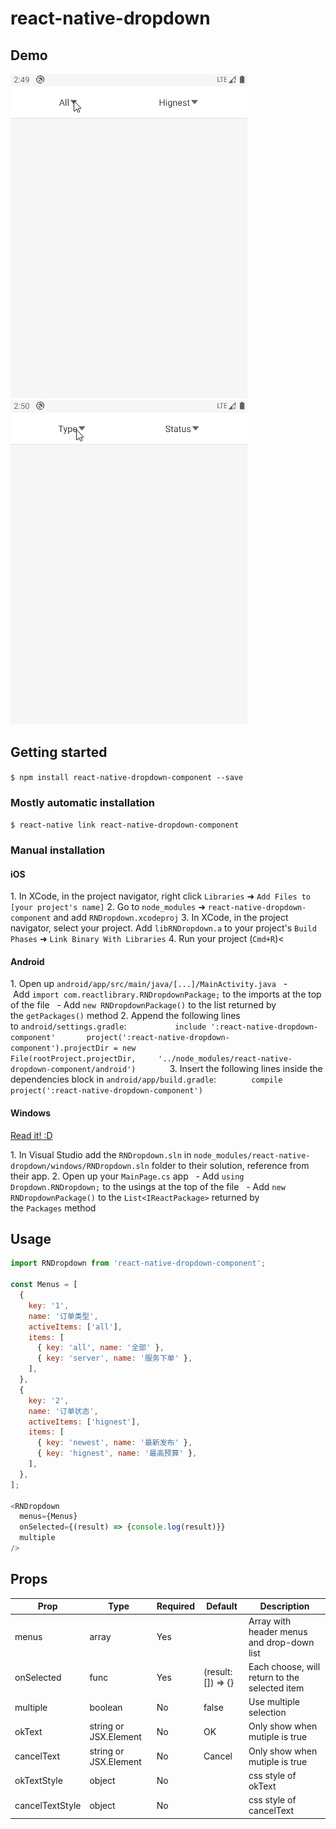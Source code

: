 # react-native-dropdown

## Demo
![](https://raw.githubusercontent.com/txqsimon/react-native-Dropdown/master/demo/simple.gif)
![](https://raw.githubusercontent.com/txqsimon/react-native-Dropdown/master/demo/multiple.gif)

## Getting started


`$ npm install react-native-dropdown-component --save`


### Mostly automatic installation


`$ react-native link react-native-dropdown-component`


### Manual installation




#### iOS


1. In XCode, in the project navigator, right click `Libraries` ➜ `Add Files to [your project's name]`
2. Go to `node_modules` ➜ `react-native-dropdown-component` and add `RNDropdown.xcodeproj`
3. In XCode, in the project navigator, select your project. Add `libRNDropdown.a` to your project's `Build Phases` ➜ `Link Binary With Libraries`
4. Run your project (`Cmd+R`)<


#### Android


1. Open up `android/app/src/main/java/[...]/MainActivity.java`
  - Add `import com.reactlibrary.RNDropdownPackage;` to the imports at the top of the file
  - Add `new RNDropdownPackage()` to the list returned by the `getPackages()` method
2. Append the following lines to `android/settings.gradle`:
      ```
      include ':react-native-dropdown-component'
      project(':react-native-dropdown-component').projectDir = new File(rootProject.projectDir,     '../node_modules/react-native-dropdown-component/android')
      ```
3. Insert the following lines inside the dependencies block in `android/app/build.gradle`:
      ```
   compile project(':react-native-dropdown-component')
      ```


#### Windows
[Read it! :D](https://github.com/ReactWindows/react-native)


1. In Visual Studio add the `RNDropdown.sln` in `node_modules/react-native-dropdown/windows/RNDropdown.sln` folder to their solution, reference from their app.
2. Open up your `MainPage.cs` app
  - Add `using Dropdown.RNDropdown;` to the usings at the top of the file
  - Add `new RNDropdownPackage()` to the `List<IReactPackage>` returned by the `Packages` method




## Usage
```javascript
import RNDropdown from 'react-native-dropdown-component';

const Menus = [
  {
    key: '1',
    name: '订单类型',
    activeItems: ['all'],
    items: [
      { key: 'all', name: '全部' },
      { key: 'server', name: '服务下单' },
    ],
  },
  {
    key: '2',
    name: '订单状态',
    activeItems: ['hignest'],
    items: [
      { key: 'newest', name: '最新发布' },
      { key: 'hignest', name: '最高预算' },
    ],
  },
];

<RNDropdown
  menus={Menus}
  onSelected={(result) => {console.log(result)}}
  multiple
/>
```

## Props

| Prop  | Type  | Required  | Default  | Description  |
| ------------ | ------------ | ------------ | ------------ | ------------ |
| menus  | array  | Yes  |   | Array with header menus and drop-down list  |
| onSelected | func  |  Yes | (result: []) => {}  | Each choose, will return to the selected item  |
| multiple | boolean  |  No | false  | Use multiple selection  |
| okText  | string or JSX.Element  |  No | OK  |  Only show when mutiple is true |
| cancelText  | string or JSX.Element  | No  | Cancel  | Only show when mutiple is true  |
| okTextStyle  | object  | No  |   | css style of okText |
| cancelTextStyle  | object  | No  |   | css style of cancelText  |
